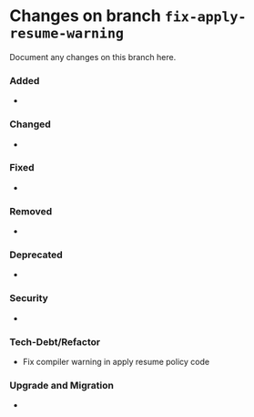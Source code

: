 # Changes on branch `fix-apply-resume-warning`
Document any changes on this branch here.
### Added
- 

### Changed
- 

### Fixed
- 

### Removed
- 

### Deprecated
- 

### Security
- 

### Tech-Debt/Refactor
- Fix compiler warning in apply resume policy code

### Upgrade and Migration
- 
